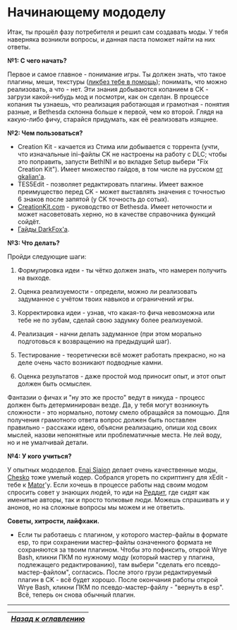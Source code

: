 # Начинающему мододелу

Итак, ты прошёл фазу потребителя и решил сам создавать моды. У тебя наверняка возникли вопросы, и данная паста поможет найти на них ответы.

**№1: С чего начать?**

Первое и самое главное - понимание игры. Ты должен знать, что такое плагины, меши, текстуры ([ликбез тебе в помощь](01_Небольшой_ликбез.md)); понимать, что можно реализовать, а что - нет. Эти знания добываются копанием в CK - загрузи какой-нибудь мод и посмотри, как он сделан. В процессе копания ты узнаешь, что реализация работающая и грамотная - понятия разные, и Bethesda склонна больше к первой, чем ко второй. Глядя на какую-либо фичу, старайся придумать, как её реализовать изящнее.

**№2: Чем пользоваться?**

+ Creation Kit - качается из Стима или добывается с торрента (учти, что изначальные ini-файлы CK не настроены на работу с DLC; чтобы это поправить, запусти BethINI и во вкладке Setup выбери "Fix Creation Kit"). Имеет множество гайдов, в том числе на русском [от gkalian'а](https://www.youtube.com/playlist?list=PLAF214CD951A11FF7).
+ TES5Edit - позволяет редактировать плагины. Имеет важное преимущество перед CK - может выставлять значения с точностью 6 знаков после запятой (у CK точность до сотых).
+ [CreationKit.com](http://www.creationkit.com/index.php?title=Main_Page) - руководство от Bethesda. Имеет неточности и может насоветовать херню, но в качестве справочника функций сойдёт.
+ [Гайды DarkFox'а](https://www.darkfox127.co.uk).

**№3: Что делать?**

Пройди следующие шаги:

1) Формулировка идеи - ты чётко должен знать, что намерен получить на выходе.

2) Оценка реализуемости - определи, можно ли реализовать задуманное с учётом твоих навыков и ограничений игры.

3) Корректировка идеи - узнав, что какая-то фича невозможна или тебе не по зубам, сделай свою задумку более реализуемой.

4) Реализация - начни делать задуманное (при этом морально подготовься к возвращению на предыдущий шаг).

5) Тестирование - теоретически всё может работать прекрасно, но на деле очень часто возникают подводные камни.

6) Оценка результатов - даже простой мод приносит опыт, и этот опыт должен быть осмыслен.

Фантазии о фичах и "ну это же просто" ведут в никуда - процесс должен быть детерминирован везде. Да, у тебя могут возникнуть сложности - это нормально, потому смело обращайся за помощью. Для получения грамотного ответа вопрос должен быть поставлен правильно - расскажи идею, объясни реализацию, опиши ход своих мыслей, назови непонятные или проблематичные места. Не лей воду, но и не умалчивай детали.

**№4: У кого учиться?**

У опытных мододелов. [Enai Siaion](http://www.nexusmods.com/skyrim/users/3959191/?tb=mods&pUp=1) делает очень качественные моды, [Chesko](http://www.nexusmods.com/skyrim/users/187943/?tb=mods&pUp=1) тоже умелый кодер. Собрался угореть по скриптингу для xEdit - тебе к [Mator](http://www.nexusmods.com/skyrim/users/3900618/?tb=mods&pUp=1)'у. Если хочешь в процессе работы над своим модом спросить совет у знающих людей, то иди на [Реддит](https://www.reddit.com/r/skyrimmods/), где сидят как именитые авторы, так и просто толковые люди. Можешь спрашивать и у анонов, но на сложные вопросы мы можем и не ответить.

**Советы, хитрости, лайфхаки.**

+ Если ты работаешь с плагином, у которого мастер-файлы в формате esp, то при сохранении мастер-файлы означенного формата не сохраняются за твоим плагином. Чтобы это пофиксить, открой Wrye Bash, кликни ПКМ по нужному моду (который мастер у плагина, подлежащего редактированию), там выбери "сделать его псевдо-мастер-файлом", согласись. После этого грузи редактируемый плагин в CK - всё будет хорошо. После окончания работы открой Wrye Bash, кликни ПКМ по псевдо-мастер-файлу - "вернуть в esp". Всё, теперь он снова обычный плагин.

------

|[*Назад к оглавлению*](../01_Оглавление.md)|
|:---:|
